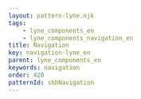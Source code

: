 ```yaml
---
layout: pattern-lyne.njk
tags: 
    - lyne_components_en
    - lyne_components_navigation_en
title: Navigation
key: navigation-lyne_en
parent: lyne_components_en
keywords: navigation
order: 420
patternId: sbbNavigation
---
```

